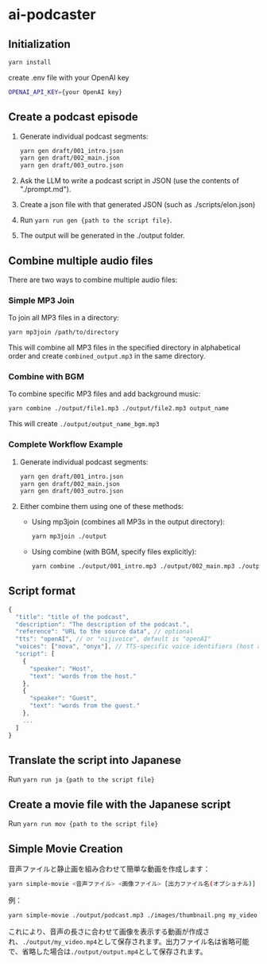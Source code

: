 # ai-podcaster

## Initialization

```sh
yarn install
```

create .env file with your OpenAI key

```sh
OPENAI_API_KEY={your OpenAI key}
```

## Create a podcast episode

1. Generate individual podcast segments:

   ```bash
   yarn gen draft/001_intro.json
   yarn gen draft/002_main.json
   yarn gen draft/003_outro.json
   ```

2. Ask the LLM to write a podcast script in JSON (use the contents of "./prompt.md").
3. Create a json file with that generated JSON (such as ./scripts/elon.json)
4. Run ```yarn run gen {path to the script file}```.
5. The output will be generated in the ./output folder.

## Combine multiple audio files

There are two ways to combine multiple audio files:

### Simple MP3 Join

To join all MP3 files in a directory:

```bash
yarn mp3join /path/to/directory
```

This will combine all MP3 files in the specified directory in alphabetical order and create `combined_output.mp3` in the same directory.

### Combine with BGM

To combine specific MP3 files and add background music:

```bash
yarn combine ./output/file1.mp3 ./output/file2.mp3 output_name
```

This will create `./output/output_name_bgm.mp3`

### Complete Workflow Example

1. Generate individual podcast segments:

   ```bash
   yarn gen draft/001_intro.json
   yarn gen draft/002_main.json
   yarn gen draft/003_outro.json
   ```

2. Either combine them using one of these methods:

   - Using mp3join (combines all MP3s in the output directory):

     ```bash
     yarn mp3join ./output
     ```

   - Using combine (with BGM, specify files explicitly):

     ```bash
     yarn combine ./output/001_intro.mp3 ./output/002_main.mp3 ./output/003_outro.mp3 full_episode
     ```

## Script format

```javascript
{
  "title": "title of the podcast",
  "description": "The description of the podcast.",
  "reference": "URL to the source data", // optional
  "tts": "openAI", // or "nijivoice", default is "openAI"
  "voices": ["nova", "onyx"], // TTS-specific voice identifiers (host and others), optional.
  "script": [
    {
      "speaker": "Host",
      "text": "words from the host."
    },
    {
      "speaker": "Guest",
      "text": "words from the guest."
    },
    ...
  ]
}
```

## Translate the script into Japanese

Run ```yarn run ja {path to the script file}```

## Create a movie file with the Japanese script

Run ```yarn run mov {path to the script file}```

## Simple Movie Creation

音声ファイルと静止画を組み合わせて簡単な動画を作成します：

```bash
yarn simple-movie <音声ファイル> <画像ファイル> [出力ファイル名(オプショナル)]
```

例：

```bash
yarn simple-movie ./output/podcast.mp3 ./images/thumbnail.png my_video
```

これにより、音声の長さに合わせて画像を表示する動画が作成され、`./output/my_video.mp4`として保存されます。出力ファイル名は省略可能で、省略した場合は`./output/output.mp4`として保存されます。
